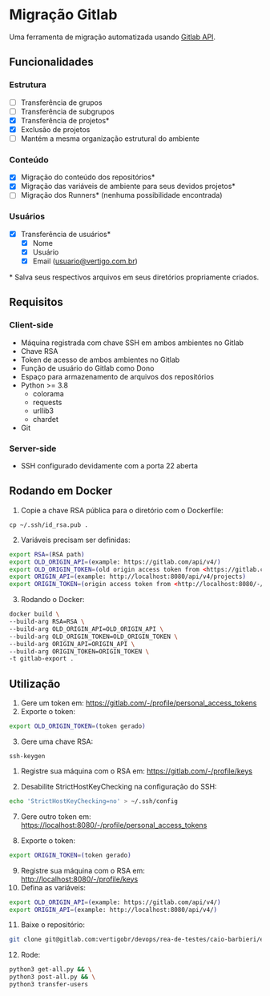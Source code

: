 # Migração Gitlab

Uma ferramenta de migração automatizada usando [Gitlab API](https://docs.gitlab.com/ee/api/).

## Funcionalidades

### Estrutura

- [ ] Transferência de grupos
- [ ] Transferência de subgrupos
- [x] Transferência de projetos*
- [x] Exclusão de projetos
- [ ] Mantém a mesma organização estrutural do ambiente

### Conteúdo

- [x] Migração do conteúdo dos repositórios*
- [x] Migração das variáveis de ambiente para seus devidos projetos*
- [ ] Migração dos Runners* (nenhuma possibilidade encontrada)

### Usuários

- [x] Transferência de usuários*
  - [x] Nome
  - [x] Usuário
  - [x] Email (usuario@vertigo.com.br)

\* Salva seus respectivos arquivos em seus diretórios propriamente criados.

## Requisitos

### Client-side

- Máquina registrada com chave SSH em ambos ambientes no Gitlab
- Chave RSA
- Token de acesso de ambos ambientes no Gitlab
- Função de usuário do Gitlab como Dono
- Espaço para armazenamento de arquivos dos repositórios
- Python >= 3.8
  - colorama
  - requests
  - urllib3
  - chardet
- Git

### Server-side

- SSH configurado devidamente com a porta 22 aberta

## Rodando em Docker

1. Copie a chave RSA pública para o diretório com o Dockerfile: 
  
`cp ~/.ssh/id_rsa.pub .`

2. Variáveis precisam ser definidas:

```bash
export RSA=(RSA path)
export OLD_ORIGIN_API=(example: https://gitlab.com/api/v4/)
export OLD_ORIGIN_TOKEN=(old origin access token from <https://gitlab.com/-/profile/personal_access_tokens>)
export ORIGIN_API=(example: http://localhost:8080/api/v4/projects)
export ORIGIN_TOKEN=(origin access token from <http://localhost:8080/-/profile/personal_access_tokens>)
```

3. Rodando o Docker:

```bash
docker build \
--build-arg RSA=RSA \
--build-arg OLD_ORIGIN_API=OLD_ORIGIN_API \
--build-arg OLD_ORIGIN_TOKEN=OLD_ORIGIN_TOKEN \
--build-arg ORIGIN_API=ORIGIN_API \
--build-arg ORIGIN_TOKEN=ORIGIN_TOKEN \
-t gitlab-export .
```

## Utilização

1. Gere um token em: <https://gitlab.com/-/profile/personal_access_tokens>
2. Exporte o token: 

```bash
export OLD_ORIGIN_TOKEN=(token gerado)
```

3. Gere uma chave RSA: 

`ssh-keygen`

1. Registre sua máquina com o RSA em: <https://gitlab.com/-/profile/keys>

2. Desabilite StrictHostKeyChecking na configuração do SSH:

```bash
echo 'StrictHostKeyChecking=no' > ~/.ssh/config
```

7. Gere outro token em: <https://localhost:8080/-/profile/personal_access_tokens>

8.  Exporte o token: 

```bash
export ORIGIN_TOKEN=(token gerado)
```

9.  Registre sua máquina com o RSA em: <http://localhost:8080/-/profile/keys>
10. Defina as variáveis:

```bash
export OLD_ORIGIN_API=(example: https://gitlab.com/api/v4/)
export ORIGIN_API=(example: http://localhost:8080/api/v4/)
```

11. Baixe o repositório:

```bash
git clone git@gitlab.com:vertigobr/devops/rea-de-testes/caio-barbieri/exportacao-gitlab.git && cd exportacao-gitlab
```

12. Rode:

```bash
python3 get-all.py && \
python3 post-all.py && \
python3 transfer-users
```